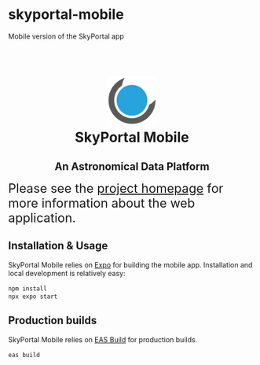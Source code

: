 # skyportal-mobile

Mobile version of the SkyPortal app

<h1 align="center">
  <br>
  <img
    src="https://github.com/skyportal/skyportal-mobile/raw/main/assets/images/icon.png"
    alt="SkyPortal Logo"
    width="100px"
  />
  <br>
  SkyPortal Mobile
  <br>
</h1>

<h2 align="center">
An Astronomical Data Platform
</h2>

<p>
  <span style="font-size: 180%;">
  Please see the <a href="https://skyportal.io">project homepage</a> for more information about the web application.
  </span>
</p>

## Installation & Usage

SkyPortal Mobile relies on <a href="https://docs.expo.dev/">Expo</a> for building the mobile app. Installation and local development is relatively easy:

```
npm install
npx expo start
```

## Production builds

SkyPortal Mobile relies on <a href="https://docs.expo.dev/build/introduction/">EAS Build</a> for production builds.

```
eas build
```
